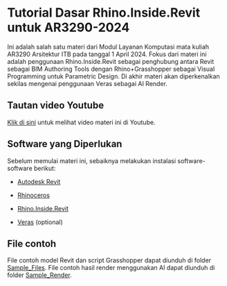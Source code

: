 # Tutorial Dasar Rhino.Inside.Revit untuk AR3290-2024
Ini adalah salah satu materi dari Modul Layanan Komputasi mata kuliah AR3290 Arsitektur ITB pada tanggal 1 April 2024. Fokus dari materi ini adalah penggunaan Rhino.Inside.Revit sebagai penghubung antara Revit sebagai BIM Authoring Tools dengan Rhino+Grasshopper sebagai Visual Programming untuk Parametric Design. Di akhir materi akan diperkenalkan sekilas mengenai penggunaan Veras sebagai AI Render.

## Tautan video Youtube
[Klik di sini](https://youtu.be/HsxuzNzMt2A) untuk melihat video materi ini di Youtube.

## Software yang Diperlukan

Sebelum memulai materi ini, sebaiknya melakukan instalasi software-software berikut:

- [Autodesk Revit](https://www.autodesk.com/education/edu-software/)

- [Rhinoceros](https://www.rhino3d.com/for/education/)

- [Rhino.Inside.Revit](https://www.rhino3d.com/inside/revit/)

- [Veras](https://www.evolvelab.io/veras) (optional)

## File contoh

File contoh model Revit dan script Grasshopper dapat diunduh di folder [Sample_Files](https://github.com/armanwu/RhinoInsideBasicTutorial/tree/main/Sample_Files). File contoh hasil render menggunakan AI dapat diunduh di folder [Sample_Render](https://github.com/armanwu/RhinoInsideBasicTutorial/tree/main/Sample_Render).
